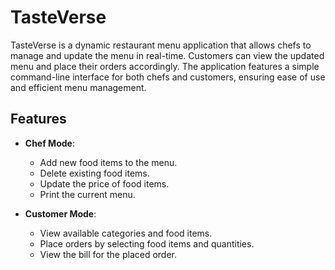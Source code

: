 # TasteVerse

TasteVerse is a dynamic restaurant menu application that allows chefs to manage and update the menu in real-time. Customers can view the updated menu and place their orders accordingly. The application features a simple command-line interface for both chefs and customers, ensuring ease of use and efficient menu management.

## Features

- **Chef Mode**:
  - Add new food items to the menu.
  - Delete existing food items.
  - Update the price of food items.
  - Print the current menu.

- **Customer Mode**:
  - View available categories and food items.
  - Place orders by selecting food items and quantities.
  - View the bill for the placed order.
